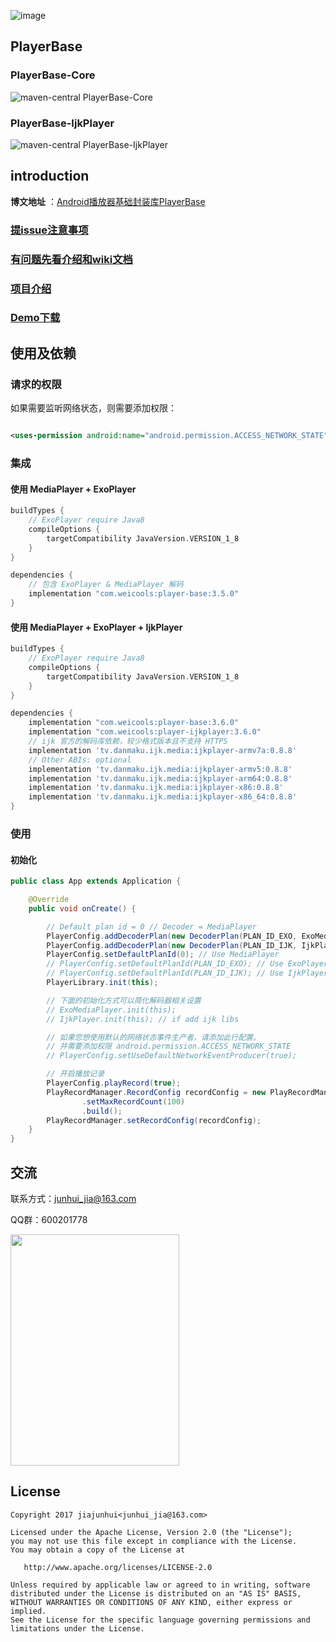 ![image](https://github.com/jiajunhui/PlayerBase/raw/master/screenshot/playerbase_top_slogen.png)

## PlayerBase

### PlayerBase-Core

![maven-central PlayerBase-Core ](https://img.shields.io/maven-central/v/com.weicools/player-base.svg)

### PlayerBase-IjkPlayer

![maven-central PlayerBase-IjkPlayer ](https://img.shields.io/maven-central/v/com.weicools/player-base.svg)

## introduction

**博文地址** ：[Android播放器基础封装库PlayerBase](https://juejin.im/post/5b0d4e6bf265da090f7376d2)

### [提issue注意事项](https://github.com/jiajunhui/PlayerBase/wiki/Issue-Attention)

### [有问题先看介绍和wiki文档](https://github.com/jiajunhui/PlayerBase/wiki)

### [项目介绍](https://github.com/jiajunhui/PlayerBase/wiki/Related-introduction)

### [Demo下载](http://d.firim.info/lmhz)

## 使用及依赖

### 请求的权限

如果需要监听网络状态，则需要添加权限：

```xml

<uses-permission android:name="android.permission.ACCESS_NETWORK_STATE" />
```

### 集成

#### 使用 MediaPlayer + ExoPlayer

```groovy
buildTypes {
    // ExoPlayer require Java8
    compileOptions {
        targetCompatibility JavaVersion.VERSION_1_8
    }
}

dependencies {
    // 包含 ExoPlayer & MediaPlayer 解码
    implementation "com.weicools:player-base:3.5.0"
}
```

#### 使用 MediaPlayer + ExoPlayer + IjkPlayer

```groovy
buildTypes {
    // ExoPlayer require Java8
    compileOptions {
        targetCompatibility JavaVersion.VERSION_1_8
    }
}

dependencies {
    implementation "com.weicools:player-base:3.6.0"
    implementation "com.weicools:player-ijkplayer:3.6.0"
    // ijk 官方的解码库依赖，较少格式版本且不支持 HTTPS
    implementation 'tv.danmaku.ijk.media:ijkplayer-armv7a:0.8.8'
    // Other ABIs: optional
    implementation 'tv.danmaku.ijk.media:ijkplayer-armv5:0.8.8'
    implementation 'tv.danmaku.ijk.media:ijkplayer-arm64:0.8.8'
    implementation 'tv.danmaku.ijk.media:ijkplayer-x86:0.8.8'
    implementation 'tv.danmaku.ijk.media:ijkplayer-x86_64:0.8.8'
}
```

### 使用

#### 初始化

```java
public class App extends Application {

    @Override
    public void onCreate() {

        // Default plan id = 0 // Decoder = MediaPlayer
        PlayerConfig.addDecoderPlan(new DecoderPlan(PLAN_ID_EXO, ExoMediaPlayer.class.getName(), "ExoPlayer"));
        PlayerConfig.addDecoderPlan(new DecoderPlan(PLAN_ID_IJK, IjkPlayer.class.getName(), "IjkPlayer")); // if add ijk libs
        PlayerConfig.setDefaultPlanId(0); // Use MediaPlayer
        // PlayerConfig.setDefaultPlanId(PLAN_ID_EXO); // Use ExoPlayer
        // PlayerConfig.setDefaultPlanId(PLAN_ID_IJK); // Use IjkPlayer
        PlayerLibrary.init(this);

        // 下面的初始化方式可以简化解码器相关设置
        // ExoMediaPlayer.init(this);
        // IjkPlayer.init(this); // if add ijk libs

        // 如果您想使用默认的网络状态事件生产者，请添加此行配置。
        // 并需要添加权限 android.permission.ACCESS_NETWORK_STATE
        // PlayerConfig.setUseDefaultNetworkEventProducer(true);

        // 开启播放记录
        PlayerConfig.playRecord(true);
        PlayRecordManager.RecordConfig recordConfig = new PlayRecordManager.RecordConfig.Builder()
                .setMaxRecordCount(100)
                .build();
        PlayRecordManager.setRecordConfig(recordConfig);
    }
}
```

## 交流

联系方式：junhui_jia@163.com

QQ群：600201778

<img src="https://github.com/jiajunhui/PlayerBase/raw/master/screenshot/qrcode_qq_group.jpg" width="270" height="370">

## License

```license
Copyright 2017 jiajunhui<junhui_jia@163.com>

Licensed under the Apache License, Version 2.0 (the "License");
you may not use this file except in compliance with the License.
You may obtain a copy of the License at

   http://www.apache.org/licenses/LICENSE-2.0
   
Unless required by applicable law or agreed to in writing, software
distributed under the License is distributed on an "AS IS" BASIS,
WITHOUT WARRANTIES OR CONDITIONS OF ANY KIND, either express or implied.
See the License for the specific language governing permissions and
limitations under the License.
```

